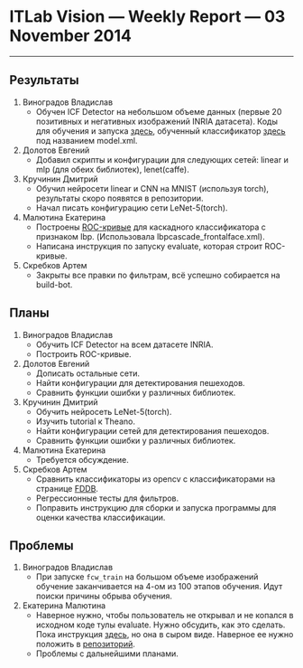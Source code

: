 # ITLab Vision — Weekly Report — 03 November 2014

----------------

## Результаты

  1. Виноградов Владислав
     - Обучен ICF Detector на небольшом объеме данных (первые 20 позитивных и негативных изображений INRIA датасета). Коды для обучения и запуска [здесь](https://github.com/VladVin/obj-detect-classifiers/tree/master/src/icfdetector), обученный классификатор [здесь](https://github.com/VladVin/obj-detect-classifiers/tree/master/trained-classifiers/icfdetector) под названием model.xml.
  1. Долотов Евгений
     - Добавил скрипты и конфигурации для следующих сетей: linear и mlp (для обеих библиотек), lenet(caffe).
  1. Кручинин Дмитрий
     - Обучил нейросети linear и CNN на MNIST (используя torch), результаты скоро появятся в репозитории.
     - Начал писать конфигурацию сети LeNet-5(torch).
  1. Малютина Екатерина
     - Построены [ROC-кривые](https://docs.google.com/drawings/d/116nSfR1GNN4WUtLwvzEC5xlCi4aGWy1Cl3t9IiZj0mE/edit) для каскадного классификатора с признаком lbp. (Использовала lbpcascade_frontalface.xml).
     - Написана инструкция по запуску evaluate, которая строит ROC-кривые.
  1. Скребков Артем
     - Закрыты все правки по фильтрам, всё успешно собирается на build-bot.

## Планы

  1. Виноградов Владислав
     - Обучить ICF Detector на всем датасете INRIA.
     - Построить ROC-кривые.
  1. Долотов Евгений
     - Дописать остальные сети.
     - Найти конфигурации для детектирования пешеходов. 
     - Сравнить функции ошибки у различных библиотек.
  1. Кручинин Дмитрий
     - Обучить нейросеть LeNet-5(torch).
     - Изучить tutorial к Theano.
     - Найти конфигурации сетей для детектирования пешеходов.
     - Сравнить функции ошибки у различных библиотек.
  1. Малютина Екатерина
     - Требуется обсуждение.
  1. Скребков Артем
     - Сравнить классификаторы из opencv с классификаторами на странице [FDDB](http://vis-www.cs.umass.edu/fddb/results.html).
     - Регрессионные тесты для фильтров.
     - Поправить инструкцию для сборки и запуска программы для оценки качества классификации.


## Проблемы

  1. Виноградов Владислав
     - При запуске `fcw_train` на большом объеме изображений обучение заканчивается на 4-ом из 100 этапов обучения. Идут поиски причины обрыва обучения.
  1. Екатерина Малютина
     - Наверное нужно, чтобы пользователь не открывал и не копался в исходном коде тулы evaluate. Нужно обсудить, как это сделать. Пока инструкция [здесь](https://docs.google.com/document/d/1GL4eog24T4fKL0_b12TUz3jOKqE3yL_MGD6pPcwg7Xw/edit), но она в сыром виде. Наверное ее нужно положить в [репозиторий](https://github.com/kirill-kornyakov/fddb-evaluation).
     - Проблемы с дальнейшими планами. 


